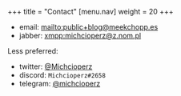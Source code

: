 +++
title = "Contact"
  [menu.nav]
  weight = 20
+++

 - email: <mailto:public+blog@meekchopp.es>
 - jabber: <xmpp:michcioperz@z.nom.pl>

Less preferred:

 - twitter: [@Michcioperz](https://twitter.com/Michcioperz)
 - discord: `Michcioperz#2658`
 - telegram: [@michcioperz](https://t.me/michcioperz)
